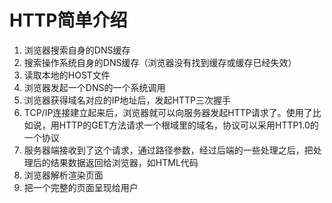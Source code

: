 # HTTP简单介绍 #
1. 浏览器搜索自身的DNS缓存
2. 搜索操作系统自身的DNS缓存（浏览器没有找到缓存或缓存已经失效）
3. 读取本地的HOST文件
4. 浏览器发起一个DNS的一个系统调用
5. 浏览器获得域名对应的IP地址后，发起HTTP三次握手
6. TCP/IP连接建立起来后，浏览器就可以向服务器发起HTTP请求了。使用了比如说，用HTTP的GET方法请求一个根域里的域名，协议可以采用HTTP1.0的一个协议
7. 服务器端接收到了这个请求，通过路径参数，经过后端的一些处理之后，把处理后的结果数据返回给浏览器，如HTML代码
8. 浏览器解析渲染页面
9. 把一个完整的页面呈现给用户

